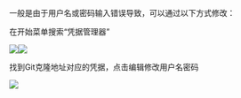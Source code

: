 一般是由于用户名或密码输入错误导致，可以通过以下方式修改：

在开始菜单搜索“凭据管理器”

![](https://cdn.nlark.com/yuque/0/2024/png/12926950/1712457540884-edcdff88-8fba-4fbc-a2f4-b23c80641784.png)![](https://cdn.nlark.com/yuque/0/2024/png/12926950/1712457541357-8f8dba22-ff26-4443-bbe0-bdeae71927f1.png)

找到Git克隆地址对应的凭据，点击编辑修改用户名密码

![](https://cdn.nlark.com/yuque/0/2024/png/12926950/1712457541759-df07e223-e788-4b17-925e-1d0cd0f4a56c.png)

